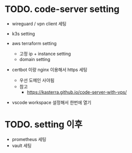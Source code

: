 # TODO. code-server setting

- wireguard / vpn client 세팅
- k3s setting

- aws terraform setting
  - 고정 ip + instance setting
  - domain setting
- certbot 이랑 nginx 이용해서 https 세팅

  - 우선 도메인 사야됨
  - 참고
    - https://kasterra.github.io/code-server-with-vps/

- vscode workspace 설정해서 한번에 열기

# TODO. setting 이후

- prometheus 세팅
- vault 세팅
